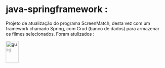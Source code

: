 # java-springframework :
Projeto de atualização do programa ScreenMatch, desta vez com um framework chamado Spring, com Crud (banco de dados) para armazenar os filmes selecionados.
Foram atulizados :

<img align="center" alt="gui-j" height="70" width="40" src="https://cdn.jsdelivr.net/gh/devicons/devicon/icons/java/java-original-wordmark.svg">
          

           
          
